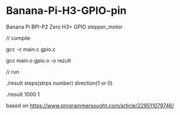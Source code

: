 # Banana-Pi-H3-GPIO-pin
Banana Pi BPI-P2 Zero H3+ GPIO stepper_motor 

// compile 

gcc -c main.c gpio.c

gcc main.o gpio.o -o rezult

// run 

./result steps(strps number) direction(1 or 0)

./result 1000 1 

based on https://www.programmersought.com/article/229511079746/
